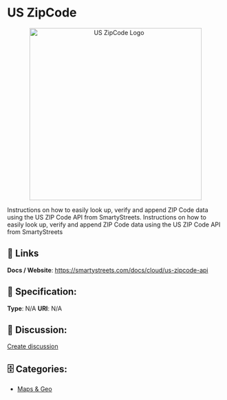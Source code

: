 # US ZipCode
<p align="center">
    <img width="400" src="https://raw.githubusercontent.com/apis-list/apis-list/main/apis/us-zipcode/logo_256x256.png" alt="US ZipCode Logo"/>
</p>

Instructions on how to easily look up, verify and append ZIP Code data using the US ZIP Code API from SmartyStreets. Instructions on how to easily look up, verify and append ZIP Code data using the US ZIP Code API from SmartyStreets

##  🔗 Links
**Docs / Website**: https://smartystreets.com/docs/cloud/us-zipcode-api

## 🧬 Specification:
**Type**: N/A
**URI**: N/A

## 💬 Discussion:
[Create discussion](https://github.com/apis-list/apis-list/discussions/new)

## 🗄️ Categories:
- [Maps & Geo](https://github.com/apis-list/apis-list#maps--geo)











